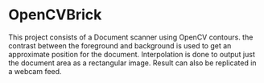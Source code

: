 # OpenCVBrick
This project consists of a Document scanner using OpenCV contours.
the contrast between the foreground and background is used to get an approximate position for the document.
Interpolation is done to output just the document area as a rectangular image.
Result can also be replicated in a webcam feed.
